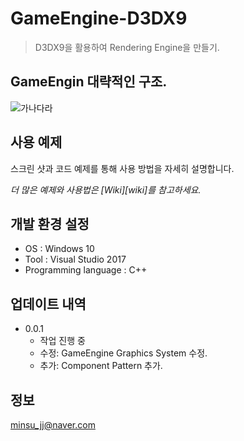 # GameEngine-D3DX9
> D3DX9을 활용하여 Rendering Engine을 만들기.

## GameEngin 대략적인 구조.
![가나다라](https://user-images.githubusercontent.com/31675789/89992042-adbe1000-dcbf-11ea-99f4-9b215591c179.png)

## 사용 예제

스크린 샷과 코드 예제를 통해 사용 방법을 자세히 설명합니다.

_더 많은 예제와 사용법은 [Wiki][wiki]를 참고하세요._

## 개발 환경 설정
* OS : Windows 10
* Tool : Visual Studio 2017
* Programming language : C++

## 업데이트 내역
* 0.0.1
    * 작업 진행 중
    * 수정: GameEngine Graphics System 수정.
    * 추가: Component Pattern 추가.

## 정보
minsu_jj@naver.com


